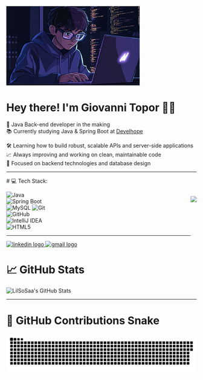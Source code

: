 <img src="pngtree-a-cartoon-boy-wearing-glasses-and-hoodie-is-coding-on-his-image_16938203.jpg" alt="GitHub Banner" width="70%" />

# Hey there! I'm Giovanni Topor 👋🏼

🧠 Java Back-end developer in the making  
📚 Currently studying Java & Spring Boot at [Develhope](https://www.develhope.co/?utm_source=google_brand&utm_medium=cpc&utm_campaign=12484029733&utm_content=122479314607&utm_term=develhope&utm_term=develhope&utm_campaign=SN_IT_Brand&utm_source=google&utm_medium=cpc&hsa_acc=4174580666&hsa_cam=12484029733&hsa_grp=122479314607&hsa_ad=567779246140&hsa_src=g&hsa_tgt=kwd-1275841731287&hsa_kw=develhope&hsa_mt=p&hsa_net=adwords&hsa_ver=3&gad_source=1&gclid=CjwKCAjwktO_BhBrEiwAV70jXrsVg7L_1nnfXfPwoXEnTIklPo9k32ZMwMRUNuHlWE2vYN233GTp1xoCBi8QAvD_BwE)

🛠️ Learning how to build robust, scalable APIs and server-side applications  
📈 Always improving and working on clean, maintainable code  
🎯 Focused on backend technologies and database design

---
<img align="right" height="150" src="https://camo.githubusercontent.com/87af9a9fec730c94fc8b08eb21fa5ef6ab7831a67ba17bf8cc76696f6e4be1ef/68747470733a2f2f63646e2e6472696262626c652e636f6d2f75736572732f313138373833362f73637265656e73686f74732f363533393432392f70726f6772616d65722e676966" style="margin-top: 50px;" />
# 💻 Tech Stack:

![Java](https://img.shields.io/badge/java-%23ED8B00.svg?style=for-the-badge&logo=openjdk&logoColor=white)  
![Spring Boot](https://img.shields.io/badge/spring%20boot-%236DB33F.svg?style=for-the-badge&logo=spring-boot&logoColor=white)  
![MySQL](https://img.shields.io/badge/mysql-%2300f.svg?style=for-the-badge&logo=mysql&logoColor=white)
![Git](https://img.shields.io/badge/git-%23F05033.svg?style=for-the-badge&logo=git&logoColor=white)  
![GitHub](https://img.shields.io/badge/github-%23121011.svg?style=for-the-badge&logo=github&logoColor=white)  
![IntelliJ IDEA](https://img.shields.io/badge/IntelliJIDEA-%23000000.svg?style=for-the-badge&logo=intellij-idea&logoColor=white)  
![HTML5](https://img.shields.io/badge/html5-%23E34F26.svg?style=for-the-badge&logo=html5&logoColor=white)

---
<div align="left">
  <!-- Link ai social con i loghi -->
  <a href="https://www.linkedin.com/in/giovanni-topor-7a257628a" target="_blank">
    <img src="https://img.shields.io/static/v1?message=LinkedIn&logo=linkedin&label=&color=0077B5&logoColor=white&labelColor=&style=for-the-badge" height="35" alt="linkedin logo" />
  </a>
  
  <a href="mailto:giovannitopor@gmail.com">
    <img src="https://img.shields.io/static/v1?message=Gmail&logo=gmail&label=&color=D14836&logoColor=white&labelColor=&style=for-the-badge" height="35" alt="gmail logo" />
  </a>
</div>

# 📈 GitHub Stats

![LilSoSaa's GitHub Stats](https://github-readme-stats.vercel.app/api?username=LilSoSaa&show_icons=true&theme=radical)

---

# 🐍 GitHub Contributions Snake

<picture>
  <source media="(prefers-color-scheme: dark)" srcset="https://raw.githubusercontent.com/LilSoSaa/LilSoSaa/output/github-snake-dark.svg" />
  <source media="(prefers-color-scheme: light)" srcset="https://raw.githubusercontent.com/LilSoSaa/LilSoSaa/output/github-snake.svg" />
  <img alt="github-snake" src="https://raw.githubusercontent.com/LilSoSaa/LilSoSaa/output/github-snake.svg" />
</picture>
